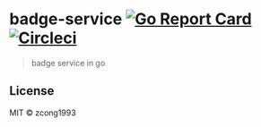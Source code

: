 # badge-service [![Go Report Card](https://goreportcard.com/badge/github.com/zcong1993/badge-service)](https://goreportcard.com/report/github.com/zcong1993/badge-service) [![Circleci](https://badge.zcong.moe/circleci/github/zcong1993/badge-service)](https://circleci.com/gh/zcong1993/badge-service)

> badge service in go

## License

MIT &copy; zcong1993
